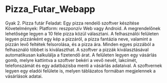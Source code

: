 # Pizza_Futar_Webapp

Gyak 2. Pizza futár
Feladat: Egy pizza rendelő szoftver készítése
Követelmények:
Platform: reszponzív Web vagy Android. A megrendelőnek lehetősége legyen a 10 féle pizza közül választani. A felhasználói felületen legyen pizzánként egy kép a pizzáról, a pizza fantázia neve, valamint a pizzán levő feltétek felsorolása, és a pizza ára. Minden egyes pizzából a felhasználó többet is kiválaszthat. A szoftver a pizzák kiválasztásával automatikusan kalkulálja a fizetendő árat. A felületen legyen egy vásárlás gomb, melyre kattintva a szoftver bekéri a vevő nevét, lakcímét, telefonszámát és egy adatbázisba menti a vásárlás adataival. A szoftvernek legyen egy eladói felülete is, melyen táblázatos formában megjelennek a vásárlások adatai.
